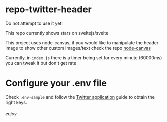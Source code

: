 # repo-twitter-header

Do not attempt to use it yet!

This repo currently shows stars on sveltejs/svelte

This project uses node-canvas, if you would like to manipulate the header image to show other custom images/text check the repo [node-canvas](https://github.com/Automattic/node-canvas)


Currently, in `index.js` there is a timer being set for every minute (60000ms) you can tweak it but don't get rate


# Configure your .env file

Check `.env-sample` and follow the [Twitter application](https://developer.twitter.com/) guide to obtain the right keys.








###### enjoy


